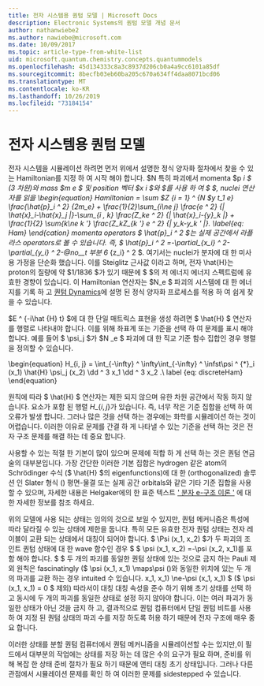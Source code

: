 ```yaml
---
title: 전자 시스템용 퀀텀 모델 | Microsoft Docs
description: Electronic Systems의 퀀텀 모델 개념 문서
author: nathanwiebe2
ms.author: nawiebe@microsoft.com
ms.date: 10/09/2017
ms.topic: article-type-from-white-list
uid: microsoft.quantum.chemistry.concepts.quantummodels
ms.openlocfilehash: 45d134333c8a3c8937d206cb0a4a9cc6101a85df
ms.sourcegitcommit: 8becfb03eb60ba205c670a634ff4daa8071bcd06
ms.translationtype: MT
ms.contentlocale: ko-KR
ms.lasthandoff: 10/26/2019
ms.locfileid: "73184154"
---
```

# <a name="quantum-models-for-electronic-systems"></a>전자 시스템용 퀀텀 모델

전자 시스템을 시뮬레이션 하려면 먼저 위에서 설명한 정식 양자화 절차에서 찾을 수 있는 Hamiltonian를 지정 하 여 시작 해야 합니다.
$N 특히 파괴에서 momenta $p _i $ (3 차원)와 mass $m _e $ 및 position 벡터 $x _i $와 $를 사용 하 여 $ $, nuclei 연산자를 읽을 \begin{equation} Hamiltonian = \sum $Z {i = 1} ^ {N $y _t_1_ e} \frac{\hat{p}\_i ^ 2} {2m\_e} + \frac{1}{2}\sum\_{i\ne j} \frac{e ^ 2} {| \hat{x}\_i-\hat{x}\_j |}-\sum\_{i , k} \frac{Z\_ke ^ 2} {| \hat{x}\_i-{y}\_k |} + \frac{1}{2} \sum_{k\ne k '} \frac{Z\_kZ\_{k '} e ^ 2} {| y\_k-y\_k ' |}. \label{eq: Ham} \end{cation} momenta operators $ \hat{p}\_i ^ 2 $는 실제 공간에서 라플라스 operators로 볼 수 있습니다. 즉, $ \hat{p}\_i ^ 2 =-\partial\_{x\_i} ^ 2-\partial\_{y\_i} ^ 2-@no__t_ 부분 6_ {z\_i} ^ 2 $.
여기서는 nuclei가 분자에 대 한 미사용 가정을 단순화 했습니다.
이를 Steiglitz 근사값 이라고 하며, 전자 \hat{H}는 proton의 질량에 약 $1/1836 $가 있기 때문에 $ $의 저 에너지 에너지 스펙트럼에 유효한 경향이 있습니다.
이 Hamiltonian 연산자는 $N\_e $ 파괴의 시스템에 대 한 에너지를 기록 하 고 [퀀텀 Dynamics](xref:microsoft.quantum.chemistry.concepts.quantumdynamics)에 설명 된 정식 양자화 프로세스를 적용 하 여 쉽게 찾을 수 있습니다.

$E ^ {-i\hat {H} t} $에 대 한 단일 매트릭스 표현을 생성 하려면 $ \hat{H} $ 연산자를 행렬로 나타내야 합니다.
이를 위해 좌표계 또는 기준을 선택 하 여 문제를 표시 해야 합니다.
예를 들어 $ \psi_j $가 $N _e $ 파괴에 대 한 직교 기준 함수 집합인 경우 행렬을 정의할 수 있습니다.

\begin{equation} H\_{i, j} = \int\_{-\infty} ^ \infty\int\_{-\infty} ^ \infst\psi ^ {\*}\_i (x\_1) \hat{H} \psi\_j (x\_2) \dd ^ 3 x\_1 \dd ^ 3 x\_2 .\ label {eq: discreteHam} \end{equation}

원칙에 따라 $ \hat{H} $ 연산자는 제한 되지 않으며 유한 차원 공간에서 작동 하지 않습니다. 요소가 포함 된 행렬 $H\_\{i, j\}$가 있습니다.
즉, 너무 작은 기준 집합을 선택 하 여 오류가 발생 합니다. 그러나 많은 것을 선택 하는 경우에는 화학를 시뮬레이션 하는 것이 어렵습니다.
이러한 이유로 문제를 간결 하 게 나타낼 수 있는 기준을 선택 하는 것은 전자 구조 문제를 해결 하는 데 중요 합니다.

사용할 수 있는 적절 한 기본이 많이 있으며 문제에 적합 하 게 선택 하는 것은 퀀텀 연금술의 대부분입니다.
가장 간단한 이러한 기본 집합은 hydrogen 같은 atom의 Schrödinger 수식 ($ \hat{H} $의 eigenfunctions)에 대 한 (orthogonalized) 솔루션 인 Slater 형식 ()
평면-물결 또는 실제 공간 orbitals와 같은 기타 기준 집합을 사용할 수 있으며, 자세한 내용은 Helgaker에의 한 표준 텍스트 [' 분자 e-구조 이론 '](https://onlinelibrary.wiley.com/doi/book/10.1002/9781119019572) 에 대 한 자세한 정보를 참조 하세요.

위의 모델에 사용 되는 상태는 임의의 것으로 보일 수 있지만, 퀀텀 메커니즘은 특성에 따라 달라질 수 있는 상태에 제한을 둡니다.
특히 모든 유효한 전자 퀀텀 상태는 전자 레이블이 교환 되는 상태에서 대칭이 되어야 합니다.
$ \Psi (x_1, x_2) $가 두 파괴의 조인트 퀀텀 상태에 대 한 wave 함수인 경우 $ $ \psi (x_1, x_2) =-\psi (x_2, x_1)를 포함 해야 합니다.
$ $ 두 개의 파괴를 동일한 퀀텀 상태에 있는 것으로 금지 하는 Pauli 제외 원칙은 fascinatingly ($ \psi (x_1, x_1) \maps\psi ()와 동일한 위치에 있는 두 개의 파괴를 교환 하는 경우 intuited 수 있습니다. x_1, x_1) \ne-\psi (x_1, x_1) $ ($ \psi (x_1, x_1) = 0 $ 제외)
따라서이 대칭 대칭 속성을 준수 하기 위해 초기 상태를 선택 하 고 동시에 두 개의 파괴를 동일한 상태로 설정 하지 않아야 합니다.
이는 여러 파괴가 동일한 상태가 아닌 것을 금지 하 고, 결과적으로 퀀텀 컴퓨터에서 단일 퀀텀 비트를 사용 하 여 지정 된 퀀텀 상태의 파괴 수를 저장 하도록 허용 하기 때문에 전자 구조에 매우 중요 합니다.

이러한 상태를 분할 퀀텀 컴퓨터에서 퀀텀 메커니즘을 시뮬레이션할 수는 있지만,이 필드에서 대부분의 작업에는 상태를 저장 하는 데 많은 수의 요구가 필요 하며, 준비를 위해 복잡 한 상태 준비 절차가 필요 하기 때문에 앤티 대칭 초기 상태입니다.
그러나 다른 관점에서 시뮬레이션 문제를 확인 하 여 이러한 문제를 sidestepped 수 있습니다.
